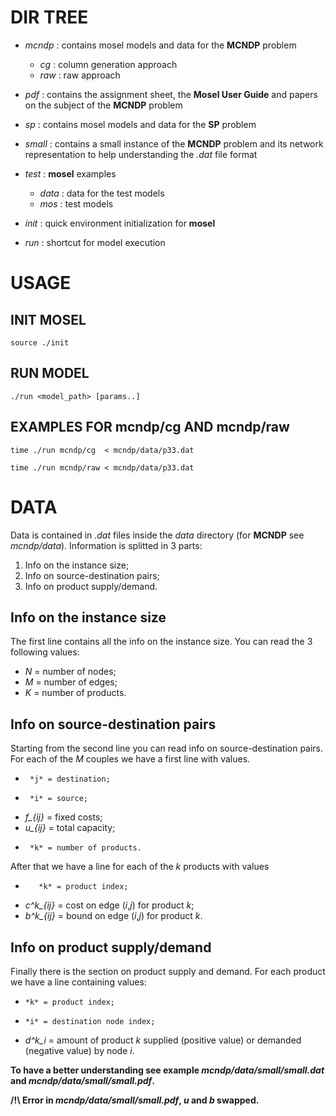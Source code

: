# DIR TREE

- *mcndp* : contains mosel models and data for the __MCNDP__ problem

	- *cg*  : column generation approach
	- *raw* : raw approach

- *pdf*   : contains the assignment sheet, the __Mosel User Guide__ and papers on the subject of the  __MCNDP__ problem

- *sp*    : contains mosel models and data for the __SP__ problem

- *small* : contains a small instance of the __MCNDP__ problem and its network representation to help understanding the *.dat* file format

- *test*  : __mosel__ examples

	- *data* : data for the test models
	- *mos*  : test models

- *init*  : quick environment initialization for __mosel__
- *run* : shortcut for model execution


# USAGE

## INIT MOSEL

	source ./init


## RUN MODEL

	./run <model_path> [params..]


## EXAMPLES FOR mcndp/cg AND mcndp/raw

	time ./run mcndp/cg  < mcndp/data/p33.dat

	time ./run mcndp/raw < mcndp/data/p33.dat



# DATA

Data is contained in *.dat* files inside the *data* directory (for __MCNDP__ see *mcndp/data*).
Information is splitted in 3 parts:

1. Info on the instance size;
2. Info on source-destination pairs;
3. Info on product supply/demand.


## Info on the instance size

The first line contains all the info on the instance size. 
You can read the 3 following values:

- *N* = number of nodes;
- *M* = number of edges;
- *K* = number of products.


## Info on source-destination pairs

Starting from the second line you can read info on source-destination pairs. 
For each of the *M* couples we have a first line with values.

-      *j* = destination;
-      *i* = source;
- *f_{ij}* = fixed costs;
- *u_{ij}* = total capacity;
-      *k* = number of products. 

After that we have a line for each of the *k* products with values

-        *k* = product index; 
- *c^k_{ij}* = cost on edge (*i*,*j*) for product *k*;
- *b^k_{ij}* = bound on edge (*i*,*j*) for product *k*.


## Info on product supply/demand

Finally there is the section on product supply and demand. 
For each product we have a line containing values:

-     *k* = product index;
-     *i* = destination node index;
- *d^k_i* = amount of product *k* supplied (positive value) or demanded (negative value) by node *i*.


__To have a better understanding see example *mcndp/data/small/small.dat* and *mcndp/data/small/small.pdf*.__

__/!\ Error in *mcndp/data/small/small.pdf*, *u* and *b* swapped.__ 

